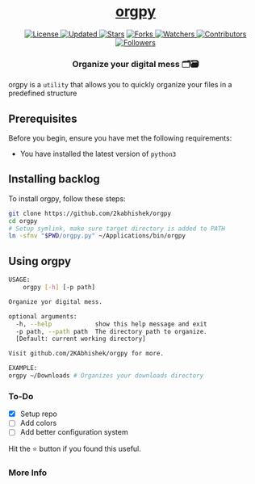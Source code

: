 <div align = "center">

<h1><a href="https://2kabhishek.github.io/orgpy">orgpy</a></h1>

<a href="https://github.com/2KAbhishek/orgpy/blob/master/LICENSE">
<img alt="License" src="https://img.shields.io/github/license/2kabhishek/orgpy?style=plastic&color=white&label=License"> </a>

<a href="https://github.com/2KAbhishek/orgpy/pulse">
<img alt="Updated" src="https://img.shields.io/github/last-commit/2kabhishek/orgpy?style=plastic&color=e30724&label=Updated"> </a>

<a href="https://github.com/2KAbhishek/orgpy/stargazers">
<img alt="Stars" src="https://img.shields.io/github/stars/2kabhishek/orgpy?style=plastic&color=00d451&label=Stars"></a>

<a href="https://github.com/2KAbhishek/orgpy/network/members">
<img alt="Forks" src="https://img.shields.io/github/forks/2kabhishek/orgpy?style=plastic&color=1688f0&label=Forks"> </a>

<a href="https://github.com/2KAbhishek/orgpy/watchers">
<img alt="Watchers" src="https://img.shields.io/github/watchers/2kabhishek/orgpy?style=plastic&color=ff5500&label=Watchers"> </a>

<a href="https://github.com/2KAbhishek/orgpy/graphs/contributors">
<img alt="Contributors" src="https://img.shields.io/github/contributors/2kabhishek/orgpy?style=plastic&color=f0f&label=Contributors"> </a>

<a href="https://github.com/2KAbhishek?tab=followers">
<img alt="Followers" src="https://img.shields.io/github/followers/2kabhishek?color=222&style=plastic&label=Followers"> </a>

<h3>Organize your digital mess 🗂️🗃️</h3>

</div>

orgpy is a `utility` that allows you to quickly organize your files in a predefined structure

## Prerequisites

Before you begin, ensure you have met the following requirements:

- You have installed the latest version of `python3`

## Installing backlog

To install orgpy, follow these steps:

```bash
git clone https://github.com/2kabhishek/orgpy
cd orgpy
# Setup symlink, make sure target directory is added to PATH
ln -sfnv "$PWD/orgpy.py" ~/Applications/bin/orgpy
```

## Using orgpy

```bash
USAGE:
    orgpy [-h] [-p path]

Organize yor digital mess.

optional arguments:
  -h, --help            show this help message and exit
  -p path, --path path  The directory path to organize.
  [Default: current working directory]

Visit github.com/2KAbhishek/orgpy for more.

EXAMPLE:
orgpy ~/Downloads # Organizes your downloads directory

```

### To-Do

- [x] Setup repo
- [ ] Add colors
- [ ] Add better configuration system

Hit the :star: button if you found this useful.

### More Info
